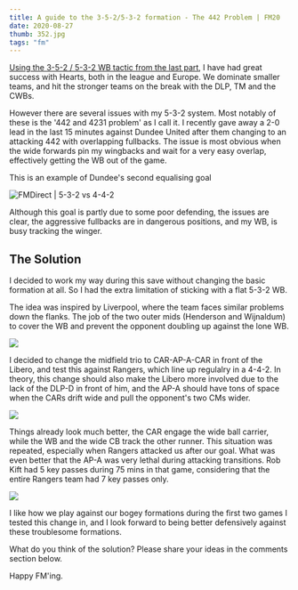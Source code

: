 ```yaml
---
title: A guide to the 3-5-2/5-3-2 formation - The 442 Problem | FM20
date: 2020-08-27
thumb: 352.jpg
tags: "fm"
---
```

[Using the 3-5-2 / 5-3-2 WB tactic from the last part](/fm-2020-352-532-guide), I have had great success with Hearts, both in the league and Europe. We dominate smaller teams, and hit the stronger teams on the break with the DLP, TM and the CWBs.

However there are several issues with my 5-3-2 system. Most notably of these is the '442 and 4231 problem' as I call it. I recently gave away a 2-0 lead in the last 15 minutes against Dundee United after them changing to an attacking 442 with overlapping fullbacks. The issue is most obvious when the wide forwards pin my wingbacks and wait for a very easy overlap, effectively getting the WB out of the game. 

This is an example of Dundee's second equalising goal

![FMDirect | 5-3-2 vs 4-4-2](https://i.imgur.com/LJufJqu.gif)

Although this goal is partly due to some poor defending, the issues are clear, the aggressive fullbacks are in dangerous positions, and my WB, is busy tracking the winger.

## The Solution

I decided to work my way during this save without changing the basic formation at all. So I had the extra limitation of sticking with a flat 5-3-2 WB. 

The idea was inspired by Liverpool, where the team faces similar problems down the flanks. The job of the two outer mids (Henderson and Wijnaldum) to cover the WB and prevent the opponent doubling up against the lone WB.

![](https://i.imgur.com/hoZivZi.jpeg)

I decided to change the midfield trio to CAR-AP-A-CAR in front of the Libero, and test this against Rangers, which line up regulalry in a 4-4-2. In theory, this change should also make the Libero more involved due to the lack of the DLP-D in front of him, and the AP-A should have tons of space when the CARs drift wide and pull the opponent's two CMs wider.

![](https://i.imgur.com/fRL23Y8.gif)

Things already look much better, the CAR engage the wide ball carrier, while the WB and the wide CB track the other runner. This situation was repeated, especially when Rangers attacked us after our goal. What was even better that the AP-A was very lethal during attacking transitions. Rob Kift had 5 key passes during 75 mins in that game, considering that the entire Rangers team had 7 key passes only.

![](https://i.imgur.com/KqmdPro.jpg)

I like how we play against our bogey formations during the first two games I tested this change in, and I look forward to being better defensively against these troublesome formations.

What do you think of the solution? Please share your ideas in the comments section below.

Happy FM'ing.

